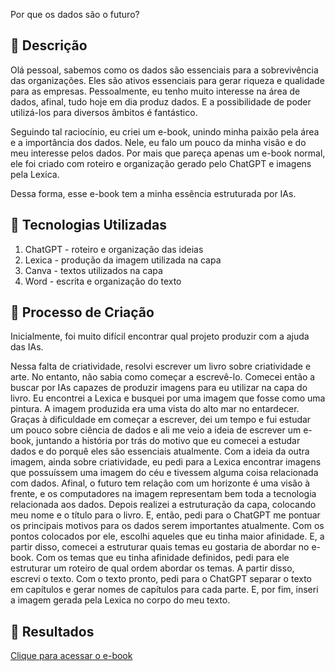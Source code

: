 Por que os dados são o futuro?

## 📒 Descrição
Olá pessoal, sabemos como os dados são essenciais para a sobrevivência das organizações. Eles são ativos essenciais para gerar riqueza e qualidade para as empresas.
Pessoalmente, eu tenho muito interesse na área de dados, afinal, tudo hoje em dia produz dados. E a possibilidade de poder utilizá-los para diversos âmbitos é fantástico.

Seguindo tal raciocínio, eu criei um e-book, unindo minha paixão pela área e a importância dos dados. Nele, eu falo um pouco da minha visão e do meu interesse pelos dados. Por mais que pareça apenas um e-book normal, ele foi criado com roteiro e organização gerado pelo ChatGPT e imagens pela Lexica.

Dessa forma, esse e-book tem a minha essência estruturada por IAs.

## 🤖 Tecnologias Utilizadas
1. ChatGPT - roteiro e organização das ideias
2. Lexica - produção da imagem utilizada na capa
3. Canva - textos utilizados na capa
4. Word - escrita e organização do texto

## 🧐 Processo de Criação
Inicialmente, foi muito difícil encontrar qual projeto produzir com a ajuda das IAs.

Nessa falta de criatividade, resolvi escrever um livro sobre criatividade e arte. No entanto, não sabia como começar a escrevê-lo. Comecei então a buscar por IAs capazes de produzir imagens para eu utilizar na capa do livro. Eu encontrei a Lexica e busquei por uma imagem que fosse como uma pintura. A imagem produzida era uma vista do alto mar no entardecer.
Graças à dificuldade em começar a escrever, dei um tempo e fui estudar um pouco sobre ciência de dados e ali me veio a ideia de escrever um e-book, juntando a história por trás do motivo que eu comecei a estudar dados e do porquê eles são essenciais atualmente.
Com a ideia da outra imagem, ainda sobre criatividade, eu pedi para a Lexica encontrar imagens que possuíssem uma imagem do céu e tivessem alguma coisa relacionada com dados. Afinal, o futuro tem relação com um horizonte é uma visão à frente, e os computadores na imagem representam bem toda a tecnologia relacionada aos dados. 
Depois realizei a estruturação da capa, colocando meu nome e o título para o livro. E, então, pedi para o ChatGPT me pontuar os principais motivos para os dados serem importantes atualmente. Com os pontos colocados por ele, escolhi aqueles que eu tinha maior afinidade. E, a partir disso, comecei a estruturar quais temas eu gostaria de abordar no e-book.
Com os temas que eu tinha afinidade definidos, pedi para ele estruturar um roteiro de qual ordem abordar os temas.
A partir disso, escrevi o texto. Com o texto pronto, pedi para o ChatGPT separar o texto em capítulos e gerar nomes de capítulos para cada parte.
E, por fim, inseri a imagem gerada pela Lexica no corpo do meu texto.

## 🚀 Resultados
[Clique para acessar o e-book](https://github.com/mathwatanabe/lab-natty-or-not/files/15425384/DIO.ebook.desafio.projeto.IA.pdf)

